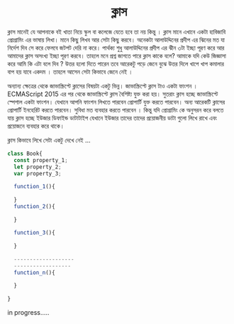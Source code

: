<h1 align="center"> ক্লাস </h1>

ক্লাস মানেই যে আপনাকে বই খাতা নিয়ে স্কুল বা কলেজে যেতে হবে তা নয় কিন্তু । ক্লাস মানে এখানে একটা হাবিজাবি প্রোগ্রামিং এর ভাষায় লিখা। মানে কিছু লিখব আর সেটা কিছু করবে। অনেকটা আলাউদ্দিনের প্রদীপ এর  ঝিনের মত যা নির্দেশ দিব সে করে ফেলবে জটপট দেরি না করে। পার্থক্য শুধু আলাউদ্দিনের প্রদীপ এর ঝীন ৩টা ইচ্ছা পূরণ করে আর আমাদের ক্লাস অসংখ্য ইচ্ছা পূরণ করবে। তাহলে মনে প্রশ্ন জাগতে পারে ক্লাস কাকে বলে? আমাকে যদি কেউ জিজ্ঞাসা করে আমি কি এটা বলে দিব ? উত্তর হলো দিতে পারেন তবে আরেকটু পড়ে জেনে বুঝে উত্তর দিলে খাপে খাপ কমালার বাপ হয় যাবে একদম । তাহলে আসেন সেটা কিভাবে জেনে নেই । 

অন্যান্য ক্ষেত্রের থেকে জাভাস্ক্রিপ্টে ক্লাসের বিষয়টা একটু ভিন্ন। জাভাস্ক্রিপ্টে ক্লাস টাও একটা ফাংশন । ECMAScript 2015 এর পর থেকে জাভাস্ক্রিপ্টে ক্লাস বৈশিষ্ট্য যুক্ত করা হয়। সুতরাং ক্লাস হচ্ছে জাভাস্ক্রিপ্টে স্পেশাল একটা ফাংশন। যেখানে আপনি ফাংশন লিখতে পারবেন প্রোপার্টি যুক্ত করতে পারবেন। অন্য আরেকটি ক্লাসের প্রোপার্টি ইনহেরিট করতে পারবেন। সুবিধা মত ব্যবহার করতে পারবেন । কিন্তু যদি প্রোগ্রামিং কে অনুসরন করে বলতে যায় ক্লাস হচ্ছে ইউজার ডিফাইন্ড ডাটাটাইপ যেখানে ইউজার তাদের তাদের প্রয়োজনীয় ডাটা গুলো লিখে রাখে এবং প্রয়োজনে ব্যবহার করে থাকে। 

ক্লাস কিভাবে লিখে সেটা একটু দেখে নেই ... 

```javascript
class Book{
  const property_1;
  let property_2;
  var property_3;
  
  function_1(){
  
  }
  function_2(){
  
  }
  
  function_3(){
  
  }
  
  -------------------
  ------------------
  function_n(){
  
  }
  
}
```

in progress.....


